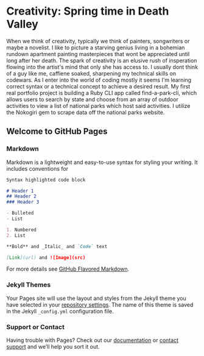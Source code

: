 # Creativity: Spring time in Death Valley

When we think of creativity, typically we think of painters, songwriters or maybe a novelist. I like to picture a starving genius living in a bohemian rundown apartment painting masterpieces that wont be appreciated until long after her death. The spark of creativity is an elusive rush of insperation flowing into the artist's mind that only she has access to. I usually dont think of a guy like me, caffiene soaked, sharpening my technical skills on codewars. As I enter into the world of coding mostly it seems I'm learning correct syntax or a technical concept to achieve a desired result. My first real portfolio project is building a Ruby CLI app called find-a-park-cli, which allows users to search by state and choose from an array of outdoor activities to view a list of national parks which host said activities. I utilize the Nokogiri gem to scrape data off the national parks website.
## Welcome to GitHub Pages



### Markdown

Markdown is a lightweight and easy-to-use syntax for styling your writing. It includes conventions for

```markdown
Syntax highlighted code block

# Header 1
## Header 2
### Header 3

- Bulleted
- List

1. Numbered
2. List

**Bold** and _Italic_ and `Code` text

[Link](url) and ![Image](src)
```

For more details see [GitHub Flavored Markdown](https://guides.github.com/features/mastering-markdown/).

### Jekyll Themes

Your Pages site will use the layout and styles from the Jekyll theme you have selected in your [repository settings](https://github.com/AustinRhoads/Enter_the_Wild_Coding_and_Creativity/settings). The name of this theme is saved in the Jekyll `_config.yml` configuration file.

### Support or Contact

Having trouble with Pages? Check out our [documentation](https://help.github.com/categories/github-pages-basics/) or [contact support](https://github.com/contact) and we’ll help you sort it out.

